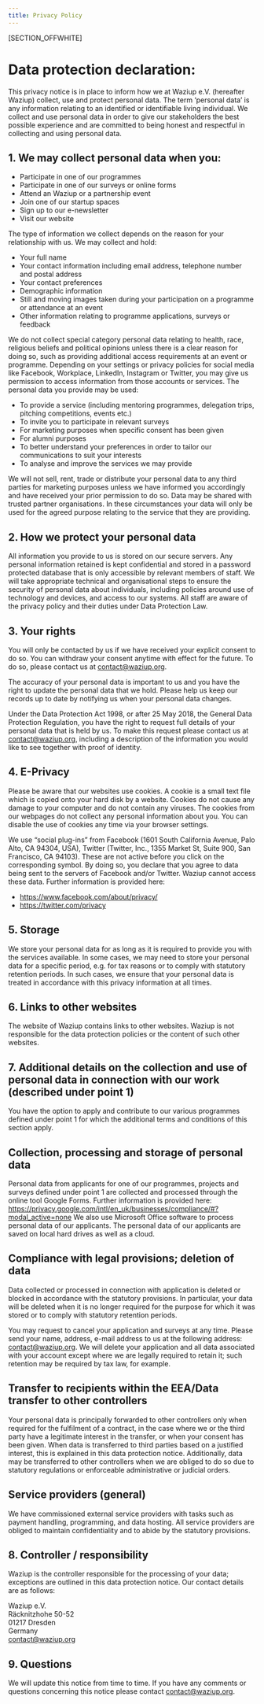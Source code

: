 ```yaml
---
title: Privacy Policy
---
```

[SECTION_OFFWHITE]

Data protection declaration:
===

This privacy notice is in place to inform how we at Waziup e.V. (hereafter Waziup) collect, use and protect personal data.
The term ‘personal data’ is any information relating to an identified or identifiable living individual.
We collect and use personal data in order to give our stakeholders the best possible experience and are committed to being honest and respectful in collecting and using personal data.

## 1. We may collect personal data when you:

- Participate in one of our programmes
- Participate in one of our surveys or online forms
- Attend an Waziup or a partnership event
- Join one of our startup spaces
- Sign up to our e-newsletter
- Visit our website

The type of information we collect depends on the reason for your relationship with us.
We may collect and hold:

- Your full name
- Your contact information including email address, telephone number and postal address
- Your contact preferences
- Demographic information
- Still and moving images taken during your participation on a programme or attendance at an event
- Other information relating to programme applications, surveys or feedback

We do not collect special category personal data relating to health, race, religious beliefs and political opinions unless there is a clear reason for doing so, such as providing additional access requirements at an event or programme.
Depending on your settings or privacy policies for social media like Facebook, Workplace, LinkedIn, Instagram or Twitter, you may give us permission to access information from those accounts or services.
The personal data you provide may be used:

- To provide a service (including mentoring programmes, delegation trips, pitching competitions, events etc.)
- To invite you to participate in relevant surveys
- For marketing purposes when specific consent has been given
- For alumni purposes
- To better understand your preferences in order to tailor our communications to suit your interests
- To analyse and improve the services we may provide

We will not sell, rent, trade or distribute your personal data to any third parties for marketing purposes unless we have informed you accordingly and have received your prior permission to do so.
Data may be shared with trusted partner organisations.
In these circumstances your data will only be used for the agreed purpose relating to the service that they are providing.

## 2. How we protect your personal data

All information you provide to us is stored on our secure servers.
Any personal information retained is kept confidential and stored in a password protected database that is only accessible by relevant members of staff.
We will take appropriate technical and organisational steps to ensure the security of personal data about individuals, including policies around use of technology and devices, and access to our systems. All staff are aware of the privacy policy and their duties under Data Protection Law.

## 3. Your rights

You will only be contacted by us if we have received your explicit consent to do so.
You can withdraw your consent anytime with effect for the future. To do so, please contact us at contact@waziup.org.

The accuracy of your personal data is important to us and you have the right to update the personal data that we hold.
Please help us keep our records up to date by notifying us when your personal data changes.

Under the Data Protection Act 1998, or after 25 May 2018, the General Data Protection Regulation, you have the right to request full details of your personal data that is held by us.
To make this request please contact us at contact@waziup.org, including a description of the information you would like to see together with proof of identity.

## 4. E-Privacy

Please be aware that our websites use cookies.
A cookie is a small text file which is copied onto your hard disk by a website.
Cookies do not cause any damage to your computer and do not contain any viruses.
The cookies from our webpages do not collect any personal information about you. You can disable the use of cookies any time via your browser settings.

We use “social plug-ins” from Facebook (1601 South California Avenue, Palo Alto, CA 94304, USA), Twitter (Twitter, Inc., 1355 Market St, Suite 900, San Francisco, CA 94103).
These are not active before you click on the corresponding symbol.
By doing so, you declare that you agree to data being sent to the servers of Facebook and/or Twitter. Waziup cannot access these data.
Further information is provided here:

- https://www.facebook.com/about/privacy/
- https://twitter.com/privacy

## 5. Storage

We store your personal data for as long as it is required to provide you with the services available.
In some cases, we may need to store your personal data for a specific period, e.g. for tax reasons or to comply with statutory retention periods.
In such cases, we ensure that your personal data is treated in accordance with this privacy information at all times.

## 6. Links to other websites

The website of Waziup contains links to other websites. 
Waziup is not responsible for the data protection policies or the content of such other websites.

## 7. Additional details on the collection and use of personal data in connection with our work (described under point 1)

You have the option to apply and contribute to our various programmes defined under point 1 for which the additional terms and conditions of this section apply.

## Collection, processing and storage of personal data

Personal data from applicants for one of our programmes, projects and surveys defined under point 1 are collected and processed through the online tool Google Forms.
Further information is provided here:
https://privacy.google.com/intl/en_uk/businesses/compliance/#?modal_active=none
We also use Microsoft Office software to process personal data of our applicants.
The personal data of our applicants are saved on local hard drives as well as a cloud.

## Compliance with legal provisions; deletion of data

Data collected or processed in connection with application is deleted or blocked in accordance with the statutory provisions. 
In particular, your data will be deleted when it is no longer required for the purpose for which it was stored or to comply with statutory retention periods.

You may request to cancel your application and surveys at any time.
Please send your name, address, e-mail address to us at the following address: contact@waziup.org.
We will delete your application and all data associated with your account except where we are legally required to retain it; such retention may be required by tax law, for example.

## Transfer to recipients within the EEA/Data transfer to other controllers

Your personal data is principally forwarded to other controllers only when required for the fulfilment of a contract, in the case where we or the third party have a legitimate interest in the transfer, or when your consent has been given.
When data is transferred to third parties based on a justified interest, this is explained in this data protection notice.
Additionally, data may be transferred to other controllers when we are obliged to do so due to statutory regulations or enforceable administrative or judicial orders.

## Service providers (general)
We have commissioned external service providers with tasks such as payment handling, programming, and data hosting. All service providers are obliged to maintain confidentiality and to abide by the statutory provisions.

## 8. Controller / responsibility

Waziup is the controller responsible for the processing of your data; exceptions are outlined in this data protection notice. Our contact details are as follows:

Waziup e.V.  
Räcknitzhohe 50-52  
01217 Dresden  
Germany  
contact@waziup.org

## 9. Questions

We will update this notice from time to time. If you have any comments or questions concerning this notice please contact contact@waziup.org.

